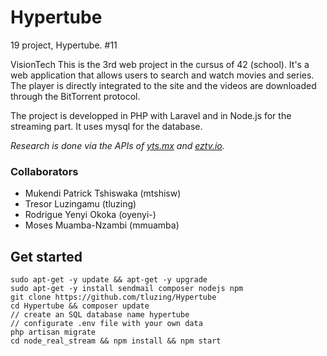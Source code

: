 # Hypertube
19 project, Hypertube. #11

VisionTech
This is the 3rd web project in the cursus of 42 (school). It's a web application that allows users to search and watch movies and series. The player is directly integrated to the site and the videos are downloaded through the BitTorrent protocol.

The project is developped in PHP with Laravel and in Node.js for the streaming part. It uses mysql for the database.

*Research is done via the APIs of [yts.mx](https://yts.mx/api) and [eztv.io](https://eztv.io/api).*

### Collaborators
* Mukendi Patrick Tshiswaka (mtshisw)
* Tresor Luzingamu (tluzing)
* Rodrigue Yenyi Okoka (oyenyi-)
* Moses Muamba-Nzambi (mmuamba)

## Get started
```
sudo apt-get -y update && apt-get -y upgrade
sudo apt-get -y install sendmail composer nodejs npm
git clone https://github.com/tluzing/Hypertube
cd Hypertube && composer update
// create an SQL database name hypertube
// configurate .env file with your own data
php artisan migrate
cd node_real_stream && npm install && npm start
```
